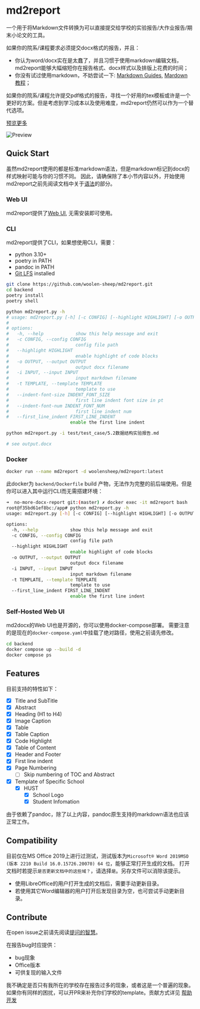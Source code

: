 # md2report

一个用于将Markdown文件转换为可以直接提交给学校的实验报告/大作业报告/期末小论文的工具。

如果你的院系/课程要求必须提交docx格式的报告，并且：
  - 你认为word/docx实在是太蠢了，并且习惯于使用markdown编辑文档，md2report能够大幅缩短你在报告格式、docx样式以及排版上花费的时间；
  - 你没有试过使用markdown，不妨尝试一下: [Markdown Guides](https://www.markdownguide.org/), [Mardown 教程](https://markdown.com.cn/)；

如果你的院系/课程允许提交pdf格式的报告，寻找一个好用的tex模板或许是一个更好的方案。但是考虑到学习成本以及使用难度，md2report仍然可以作为一个替代选项。

[预览更多](https://woolen-sheep.github.io/md2report/preview/)

![Preview](docs/img/front_page.png)

## Quick Start

虽然md2report使用的都是标准markdown语法，但是markdown标记到docx的样式映射可能与你的习惯不同。
因此，请确保除了本小节内容以外，开始使用md2report之前先阅读文档中关于[语法](https://woolen-sheep.github.io/md2report/grammar/)的部分。

### Web UI

md2report提供了[Web UI](https://md2report.hust.online), 无需安装即可使用。

### CLI

md2report提供了CLI，如果想使用CLI，需要：

- python 3.10+
- poetry in PATH
- pandoc in PATH
- [Git LFS](https://git-lfs.github.com/) installed

```bash 
git clone https://github.com/woolen-sheep/md2report.git 
cd backend
poetry install
poetry shell

python md2report.py -h
# usage: md2report.py [-h] [-c CONFIG] [--highlight HIGHLIGHT] [-o OUTPUT] -i INPUT [-t TEMPLATE]
#
# options:
#   -h, --help            show this help message and exit
#   -c CONFIG, --config CONFIG
#                         config file path
#   --highlight HIGHLIGHT
#                         enable highlight of code blocks
#   -o OUTPUT, --output OUTPUT
#                         output docx filename
#   -i INPUT, --input INPUT
#                         input markdown filename
#   -t TEMPLATE, --template TEMPLATE
#                         template to use
#   --indent-font-size INDENT_FONT_SIZE
#                         first line indent font size in pt
#   --indent-font-num INDENT_FONT_NUM
#                         first line indent num
#   --first_line_indent FIRST_LINE_INDENT
                        enable the first line indent

python md2report.py -i test/test_case/5.2数据结构实验报告.md

# see output.docx

```

### Docker

```bash
docker run --name md2report -d woolensheep/md2report:latest
```

此docker为 `backend/Dockerfile` build 产物，无法作为完整的前后端使用。但是你可以进入其中运行CLI而无需搭建环境：

```bash
➜  no-more-docx-report git:(master) ✗ docker exec -it md2report bash
root@f35bd61ef8bc:/app# python md2report.py -h
usage: md2report.py [-h] [-c CONFIG] [--highlight HIGHLIGHT] [-o OUTPUT] -i INPUT [-t TEMPLATE]

options:
  -h, --help            show this help message and exit
  -c CONFIG, --config CONFIG
                        config file path
  --highlight HIGHLIGHT
                        enable highlight of code blocks
  -o OUTPUT, --output OUTPUT
                        output docx filename
  -i INPUT, --input INPUT
                        input markdown filename
  -t TEMPLATE, --template TEMPLATE
                        template to use
  --first_line_indent FIRST_LINE_INDENT
                        enable the first line indent
```

### Self-Hosted Web UI

md2docx的Web UI也是开源的，你可以使用docker-compose部署。
需要注意的是现在的`docker-compose.yaml`中挂载了绝对路径，使用之前请先修改。

```bash
cd backend
docker compose up --build -d
docker compose ps
```

## Features

目前支持的特性如下：

- [x] Title and SubTitle
- [x] Abstract
- [x] Heading (H1 to H4)
- [x] Image Caption
- [x] Table
- [x] Table Caption
- [x] Code Highlight
- [x] Table of Content
- [x] Header and Footer
- [x] First line indent
- [x] Page Numbering
  - [ ] Skip numbering of TOC and Abstract
- [x] Template of Specific School
  - [x] HUST
    - [x] School Logo
    - [x] Student Infomation

由于依赖了pandoc，除了以上内容，pandoc原生支持的markdown语法也应该正常工作。

## Compatibility

目前仅在MS Office 2019上进行过测试，测试版本为`Microsoft® Word 2019MSO (版本 2210 Build 16.0.15726.20070) 64 位`，能够正常打开生成的文档。
打开文档时若提示`是否更新文档中的这些域？`，请选择`是`。另存文件可以消除该提示。

- 使用LibreOffice的用户打开生成的文档后，需要手动更新目录。
- 若使用其它Word编辑器的用户打开后发现目录为空，也可尝试手动更新目录。

## Contribute

在open issue之前请先阅读[提问的智慧](https://github.com/ryanhanwu/How-To-Ask-Questions-The-Smart-Way/blob/main/README-zh_CN.md)。

在报告bug时应提供：

- bug现象
- Office版本
- 可供复现的输入文件

我不确定是否只有我所在的学校存在报告过多的现象，或者这是一个普遍的现象。如果你有同样的困扰，可以开PR来补充你们学校的template。贡献方式详见 [帮助开发](https://woolen-sheep.github.io/md2report/contribute/)
